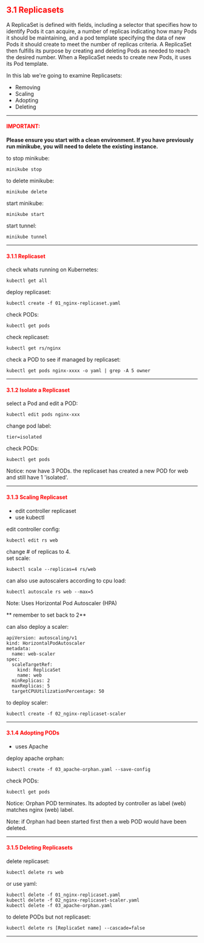 ## <font color='red'> 3.1 Replicasets </font>
A ReplicaSet is defined with fields, including a selector that specifies how to identify Pods it can acquire, a number of replicas indicating how many Pods it should be maintaining, and a pod template specifying the data of new Pods it should create to meet the number of replicas criteria. A ReplicaSet then fulfills its purpose by creating and deleting Pods as needed to reach the desired number. When a ReplicaSet needs to create new Pods, it uses its Pod template.

In this lab we're going to examine Replicasets:
* Removing
* Scaling
* Adopting
* Deleting

---

#### <font color='red'>IMPORTANT:</font> 
<strong>Please ensure you start with a clean environment. 
If you have previously run minikube, you will need to delete the existing instance.</strong>

to stop  minikube:
```
minikube stop
```
to delete  minikube:
```
minikube delete
```
start minikube:
```
minikube start
```
start tunnel:
```
minikube tunnel
```

--- 

#### <font color='red'> 3.1.1 Replicaset </font>
check whats running on Kubernetes:
```
kubectl get all
```
deploy replicaset:
```
kubectl create -f 01_nginx-replicaset.yaml
```
check PODs:
```
kubectl get pods
```
check replicaset:
```
kubectl get rs/nginx
```
check a POD to see if managed by replicaset:
```
kubectl get pods nginx-xxxx -o yaml | grep -A 5 owner
```

---

#### <font color='red'> 3.1.2 Isolate a Replicaset </font>
select a Pod and edit a POD:
```
kubectl edit pods nginx-xxx
```
change pod label:
```
tier=isolated
```
check PODs:
```
kubectl get pods
```
Notice: now have 3 PODs. the replicaset has created a new POD for web and still have 1 'isolated'.

---

#### <font color='red'> 3.1.3 Scaling Replicaset </font>
* edit controller replicaset
* use kubectl

edit controller config:
```
kubectl edit rs web
```
change # of replicas to 4.  
set scale:
```
kubectl scale --replicas=4 rs/web
```
can also use autoscalers according to cpu load:
```
kubectl autoscale rs web --max=5
```
Note: Uses Horizontal Pod Autoscaler (HPA)

** remember to set back to 2**

can also deploy a scaler:
```
apiVersion: autoscaling/v1
kind: HorizontalPodAutoscaler
metadata:
  name: web-scaler
spec:
  scaleTargetRef:
    kind: ReplicaSet
    name: web
  minReplicas: 2
  maxReplicas: 5
  targetCPUUtilizationPercentage: 50
```

to deploy scaler:
```
kubectl create -f 02_nginx-replicaset-scaler
```
---


#### <font color='red'> 3.1.4 Adopting PODs </font>
* uses Apache

deploy apache orphan:
```
kubectl create -f 03_apache-orphan.yaml --save-config
```
check PODs:
```
kubectl get pods
```
Notice: Orphan POD terminates. Its adopted by controller as label (web) matches nginx (web) label.

Note: if Orphan had been started first then a web POD would have been deleted.

---

#### <font color='red'> 3.1.5 Deleting Replicasets </font>
delete replicaset:
```
kubectl delete rs web
```
or use yaml:
```
kubectl delete -f 01_nginx-replicaset.yaml
kubectl delete -f 02_nginx-replicaset-scaler.yaml
kubectl delete -f 03_apache-orphan.yaml
```
to delete PODs but not replicaset:
```
kubectl delete rs [ReplicaSet name] --cascade=false
```

---